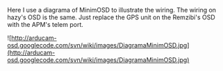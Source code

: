 Here I use a diagrama of MinimOSD to illustrate the wiring. The wiring on hazy's OSD is the same. Just replace the GPS unit on the Remzibi's OSD with the APM's telem port.

![http://arducam-osd.googlecode.com/svn/wiki/images/DiagramaMinimOSD.jpg](http://arducam-osd.googlecode.com/svn/wiki/images/DiagramaMinimOSD.jpg)